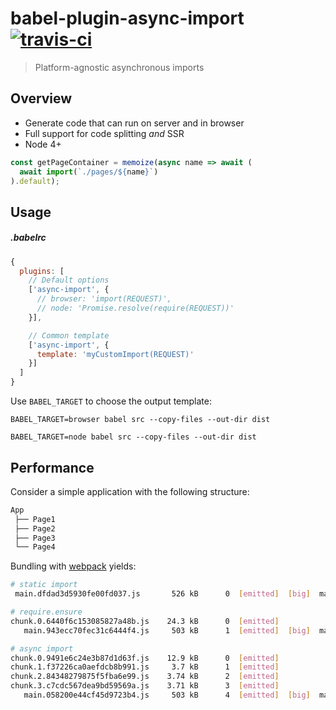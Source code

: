 # babel-plugin-async-import [![travis-ci](https://travis-ci.org/bernardmcmanus/babel-plugin-async-import.svg)](https://travis-ci.org/bernardmcmanus/babel-plugin-async-import)
> Platform-agnostic asynchronous imports

## Overview
* Generate code that can run on server and in browser
* Full support for code splitting *and* SSR
* Node 4+

```js
const getPageContainer = memoize(async name => await (
  await import(`./pages/${name}`)
).default);
```

## Usage

##### .babelrc
```js
{
  plugins: [
    // Default options
    ['async-import', {
      // browser: 'import(REQUEST)',
      // node: 'Promise.resolve(require(REQUEST))'
    }],

    // Common template
    ['async-import', {
      template: 'myCustomImport(REQUEST)'
    }]
  ]
}
```

Use `BABEL_TARGET` to choose the output template:
```shell
BABEL_TARGET=browser babel src --copy-files --out-dir dist

BABEL_TARGET=node babel src --copy-files --out-dir dist
```

## Performance
Consider a simple application with the following structure:
```bash
App
 ├── Page1
 ├── Page2
 ├── Page3
 └── Page4
```

Bundling with [webpack](https://github.com/webpack/webpack) yields:
```bash
# static import
 main.dfdad3d5930fe00fd037.js       526 kB      0  [emitted]  [big]  main

# require.ensure
chunk.0.6440f6c153085827a48b.js    24.3 kB      0  [emitted]
   main.943ecc70fec31c6444f4.js     503 kB      1  [emitted]  [big]  main

# async import
chunk.0.9491e6c24e3b87d1d63f.js    12.9 kB      0  [emitted]
chunk.1.f37226ca0aefdcb8b991.js     3.7 kB      1  [emitted]
chunk.2.84348279875f5fba6e99.js    3.74 kB      2  [emitted]
chunk.3.c7cdc567dea9bd59569a.js    3.71 kB      3  [emitted]
   main.058200e44cf45d9723b4.js     503 kB      4  [emitted]  [big]  main
```
